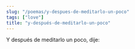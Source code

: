 ```yaml
---
slug: "/poemas/y-despues-de-meditarlo-un-poco"
tags: ["love"]
title: "y-después-de-meditarlo-un-poco"
---
```

Y después de meditarlo un poco, dije: